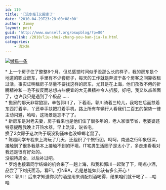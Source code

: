 ```yaml
---
id: 119
title: '[流水帐]又搬家了'
date: '2010-04-29T23:28:00+08:00'
author: Jimmy
layout: post
guid: 'http://www.ownself.org/oswpblog/?p=80'
permalink: /2010/liu-shui-zhang-you-ban-jia-le.html
categories:
    - 流水帐
---
```


[![懒猫一条](http://www.ownself.org/blog/wp-content/uploads/2010/ed902597b2fb_A88D/youbanjiale_thumb.jpg "懒猫一条")](http://www.ownself.org/blog/wp-content/uploads/2010/ed902597b2fb_A88D/youbanjiale.jpg)

\* 上一个房子住了整整8个月，但总感觉时间似乎没那么长的样子，我的房东是个地道的职业房东，手里有不少套房子，每天的工作就是奔波于各个房客之间靠收租过活，事实证明租房子尽量不要找这样的房东，尤其是在上海，他们孜孜不倦的折腾精神和一毛不拔反而总想占些便宜的大无畏精神令人折服，好吧，我又以点盖面了，也许我只是遇到了个极品……   
\* 搬家的那天非常狼狈，辛苦郭川了，下着雨，郭川骑着三轮儿，我站在后面扶着东西打着伞，丫还单手扶把打着手机，路上所有车辆行人看我们二百五的架势一律主动闪避，哈哈，这场景是忘不了了。   
\* 新房东是对老夫妻，房子看来也是他们住了很多年的，老人家很节省，老婆婆还特意提醒我晚上开热水器，早上洗澡，说省电。   
 换了2次房子这次终于既没狗骚味也没蟑螂老鼠了。   
\* 陈超同学专程来上海玩了几天，还组织了个旅行团，呵呵，南通之行印象很深，接触到了很多我基本上接触不到的环境，IT宅男生活圈子是太小了，多走走看看对我还是很有好处的。   
 没招待周全，以后补过吧。   
\* 罗炮也接着同学结婚的机会来了一趟上海，和我和郭川一起聚了下，喝点小酒，品尝了下刘氏面汤，看F1，打NBA，若是总能如此该有多么开心！   
 PS：郭川！后来才知道你买的酒是用来调配烈酒喝得，结果咱们就干喝了……哈哈